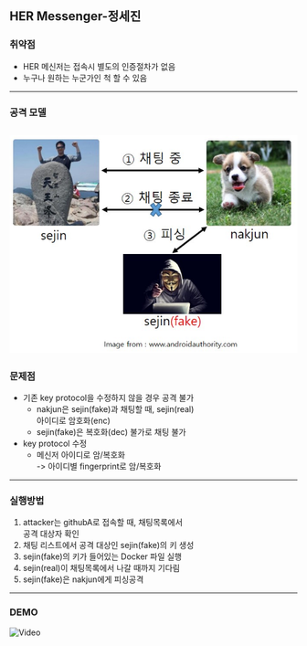 ## HER Messenger-정세진

### 취약점
- HER 메신저는 접속시 별도의 인증절차가 없음
- 누구나 원하는 누군가인 척 할 수 있음

---
### 공격 모델
![attack](images/attack.jpg)
---
### 문제점
- 기존 key protocol을 수정하지 않을 경우 공격 불가
   - nakjun은 sejin(fake)과 채팅할 때, sejin(real)  
   아이디로 암호화(enc)
   - sejin(fake)은 복호화(dec) 불가로 채팅 불가
- key protocol 수정
   - 메신저 아이디로 암/복호화  
    -> 아이디별 fingerprint로 암/복호화

---
### 실행방법
1. attacker는 githubA로 접속할 때, 채팅목록에서  
공격 대상자 확인
2. 채팅 리스트에서 공격 대상인 sejin(fake)의 키 생성
3. sejin(fake)의 키가 들어있는 Docker 파일 실행
4. sejin(real)이 채팅목록에서 나갈 때까지 기다림
5. sejin(fake)은 nakjun에게 피싱공격

---
### DEMO
![Video](https://youtube.com/embed/3HkWb2PC_z8)
